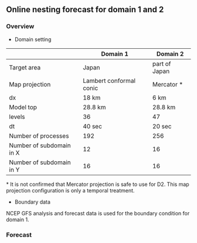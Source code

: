 ## Online nesting forecast for domain 1 and 2
### Overview

* Domain setting  

| | Domain 1 | Domain 2 |
| --- | --- | --- |
| Target area | Japan | part of Japan |
| Map projection | Lambert conformal conic | Mercator \*|
| dx | 18 km | 6 km |
| Model top | 28.8 km | 28.8 km |
| levels | 36 | 47 |
| dt | 40 sec | 20 sec |
| Number of processes | 192 | 256 |
| Number of subdomain in X | 12 | 16 |
| Number of subdomain in Y | 16 | 16 |

\* It is not confirmed that Mercator projection is safe to use for D2. This map projection configuration is only a temporal treatment. 

* Boundary data

NCEP GFS analysis and forecast data is used for the boundary condition for domain 1.

### Forecast 

